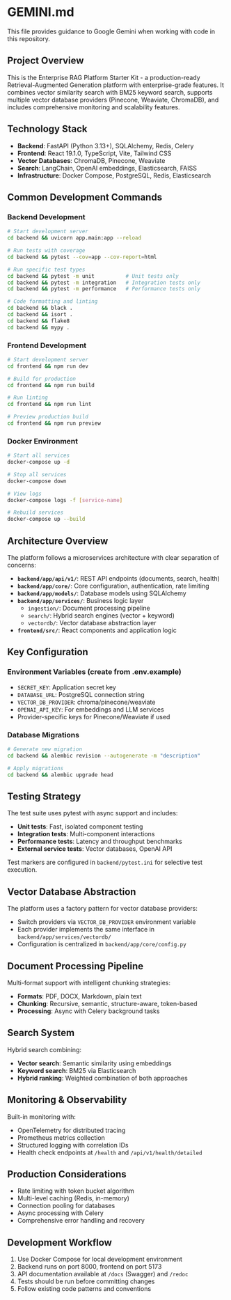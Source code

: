 # GEMINI.md

This file provides guidance to Google Gemini when working with code in this repository.

## Project Overview

This is the Enterprise RAG Platform Starter Kit - a production-ready Retrieval-Augmented Generation platform with enterprise-grade features. It combines vector similarity search with BM25 keyword search, supports multiple vector database providers (Pinecone, Weaviate, ChromaDB), and includes comprehensive monitoring and scalability features.

## Technology Stack

- **Backend**: FastAPI (Python 3.13+), SQLAlchemy, Redis, Celery
- **Frontend**: React 19.1.0, TypeScript, Vite, Tailwind CSS
- **Vector Databases**: ChromaDB, Pinecone, Weaviate
- **Search**: LangChain, OpenAI embeddings, Elasticsearch, FAISS
- **Infrastructure**: Docker Compose, PostgreSQL, Redis, Elasticsearch

## Common Development Commands

### Backend Development

```bash
# Start development server
cd backend && uvicorn app.main:app --reload

# Run tests with coverage
cd backend && pytest --cov=app --cov-report=html

# Run specific test types
cd backend && pytest -m unit          # Unit tests only
cd backend && pytest -m integration   # Integration tests only
cd backend && pytest -m performance   # Performance tests only

# Code formatting and linting
cd backend && black .
cd backend && isort .
cd backend && flake8
cd backend && mypy .
```

### Frontend Development

```bash
# Start development server
cd frontend && npm run dev

# Build for production
cd frontend && npm run build

# Run linting
cd frontend && npm run lint

# Preview production build
cd frontend && npm run preview
```

### Docker Environment

```bash
# Start all services
docker-compose up -d

# Stop all services
docker-compose down

# View logs
docker-compose logs -f [service-name]

# Rebuild services
docker-compose up --build
```

## Architecture Overview

The platform follows a microservices architecture with clear separation of concerns:

- **`backend/app/api/v1/`**: REST API endpoints (documents, search, health)
- **`backend/app/core/`**: Core configuration, authentication, rate limiting
- **`backend/app/models/`**: Database models using SQLAlchemy
- **`backend/app/services/`**: Business logic layer
  - `ingestion/`: Document processing pipeline
  - `search/`: Hybrid search engines (vector + keyword)
  - `vectordb/`: Vector database abstraction layer
- **`frontend/src/`**: React components and application logic

## Key Configuration

### Environment Variables (create from .env.example)

- `SECRET_KEY`: Application secret key
- `DATABASE_URL`: PostgreSQL connection string
- `VECTOR_DB_PROVIDER`: chroma/pinecone/weaviate
- `OPENAI_API_KEY`: For embeddings and LLM services
- Provider-specific keys for Pinecone/Weaviate if used

### Database Migrations

```bash
# Generate new migration
cd backend && alembic revision --autogenerate -m "description"

# Apply migrations
cd backend && alembic upgrade head
```

## Testing Strategy

The test suite uses pytest with async support and includes:

- **Unit tests**: Fast, isolated component testing
- **Integration tests**: Multi-component interactions
- **Performance tests**: Latency and throughput benchmarks
- **External service tests**: Vector databases, OpenAI API

Test markers are configured in `backend/pytest.ini` for selective test execution.

## Vector Database Abstraction

The platform uses a factory pattern for vector database providers:

- Switch providers via `VECTOR_DB_PROVIDER` environment variable
- Each provider implements the same interface in `backend/app/services/vectordb/`
- Configuration is centralized in `backend/app/core/config.py`

## Document Processing Pipeline

Multi-format support with intelligent chunking strategies:

- **Formats**: PDF, DOCX, Markdown, plain text
- **Chunking**: Recursive, semantic, structure-aware, token-based
- **Processing**: Async with Celery background tasks

## Search System

Hybrid search combining:

- **Vector search**: Semantic similarity using embeddings
- **Keyword search**: BM25 via Elasticsearch
- **Hybrid ranking**: Weighted combination of both approaches

## Monitoring & Observability

Built-in monitoring with:

- OpenTelemetry for distributed tracing
- Prometheus metrics collection
- Structured logging with correlation IDs
- Health check endpoints at `/health` and `/api/v1/health/detailed`

## Production Considerations

- Rate limiting with token bucket algorithm
- Multi-level caching (Redis, in-memory)
- Connection pooling for databases
- Async processing with Celery
- Comprehensive error handling and recovery

## Development Workflow

1. Use Docker Compose for local development environment
2. Backend runs on port 8000, frontend on port 5173
3. API documentation available at `/docs` (Swagger) and `/redoc`
4. Tests should be run before committing changes
5. Follow existing code patterns and conventions

